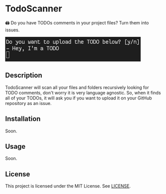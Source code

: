 # TodoScanner
🖨️ Do you have TODOs comments in your project files? Turn them into issues.

![todo](./images/todo.png)

## Description

TodoScanner will scan all your files and folders recursively looking for TODO comments, don't worry it is
very language agnostic. So, when it finds all of your TODOs, it will ask you if you want to upload it on
your GitHub repository as an issue.

## Installation

Soon.

## Usage

Soon.

## License
This project is licensed under the MIT License. See [LICENSE](./LICENSE).
